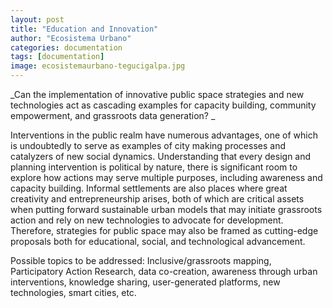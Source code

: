 ```yaml
---
layout: post
title: "Education and Innovation"
author: "Ecosistema Urbano"
categories: documentation
tags: [documentation]
image: ecosistemaurbano-tegucigalpa.jpg
---
```


_Can the implementation of innovative public space strategies and new technologies act as cascading examples for capacity building, community empowerment, and grassroots data generation? _

Interventions in the public realm have numerous advantages, one of which is undoubtedly to serve as examples of city making processes and catalyzers of new social dynamics. Understanding that every design and planning intervention is political by nature, there is significant room to explore how actions may serve multiple purposes, including awareness and capacity  building. Informal settlements are also places where great creativity and entrepreneurship arises, both of which are critical assets when putting forward sustainable urban models that may initiate grassroots action and rely on new technologies to advocate for development. Therefore, strategies for public space may also be framed as cutting-edge proposals both for educational, social, and technological advancement.

Possible topics to be addressed: Inclusive/grassroots mapping, Participatory Action Research, data co-creation, awareness through urban interventions, knowledge sharing, user-generated platforms, new technologies, smart cities, etc. 